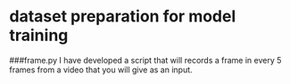 # dataset preparation for model training

###frame.py
I have developed a script that will records a frame in every 5 frames from a video that you will give as an input.
